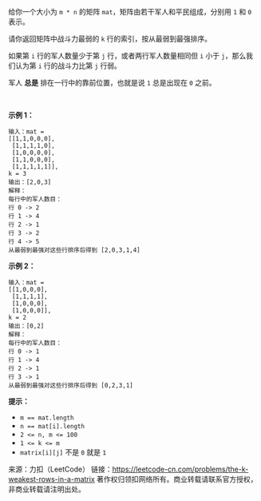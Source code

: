 给你一个大小为 ```m * n``` 的矩阵 ```mat```，矩阵由若干军人和平民组成，分别用 ```1``` 和 ```0``` 表示。

请你返回矩阵中战斗力最弱的 ```k``` 行的索引，按从最弱到最强排序。

如果第 ```i``` 行的军人数量少于第 ```j``` 行，或者两行军人数量相同但 ```i``` 小于 ```j```，那么我们认为第 ```i``` 行的战斗力比第 ```j``` 行弱。

军人 **总是** 排在一行中的靠前位置，也就是说 ```1``` 总是出现在 ```0``` 之前。

 

**示例 1：**
```
输入：mat = 
[[1,1,0,0,0],
 [1,1,1,1,0],
 [1,0,0,0,0],
 [1,1,0,0,0],
 [1,1,1,1,1]], 
k = 3
输出：[2,0,3]
解释：
每行中的军人数目：
行 0 -> 2 
行 1 -> 4 
行 2 -> 1 
行 3 -> 2 
行 4 -> 5 
从最弱到最强对这些行排序后得到 [2,0,3,1,4]
```
**示例 2：**
```
输入：mat = 
[[1,0,0,0],
 [1,1,1,1],
 [1,0,0,0],
 [1,0,0,0]], 
k = 2
输出：[0,2]
解释： 
每行中的军人数目：
行 0 -> 1 
行 1 -> 4 
行 2 -> 1 
行 3 -> 1 
从最弱到最强对这些行排序后得到 [0,2,3,1]
```

**提示：**

* ```m == mat.length```
* ```n == mat[i].length```
* ```2 <= n, m <= 100```
* ```1 <= k <= m```
* ```matrix[i][j]``` 不是 ```0``` 就是 ```1```

来源：力扣（LeetCode）
链接：https://leetcode-cn.com/problems/the-k-weakest-rows-in-a-matrix
著作权归领扣网络所有。商业转载请联系官方授权，非商业转载请注明出处。